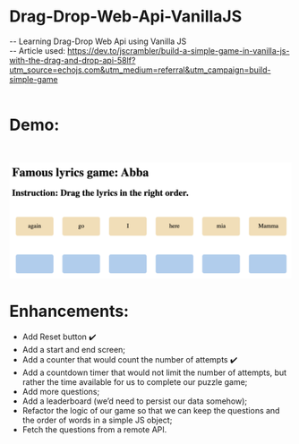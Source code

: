 # Drag-Drop-Web-Api-VanillaJS
-- Learning Drag-Drop Web Api using Vanilla JS<br />
-- Article used: https://dev.to/jscrambler/build-a-simple-game-in-vanilla-js-with-the-drag-and-drop-api-58lf?utm_source=echojs.com&utm_medium=referral&utm_campaign=build-simple-game<br />
<br />
# Demo: 
<br />

![png](HTML_img.png)
<br />
# Enhancements:
- Add Reset button :heavy_check_mark: <br />
- Add a start and end screen;<br />
- Add a counter that would count the number of attempts :heavy_check_mark: <br />
- Add a countdown timer that would not limit the number of attempts, but rather the time available for us to complete our puzzle game;<br />
- Add more questions;<br />
- Add a leaderboard (we’d need to persist our data somehow);<br />
- Refactor the logic of our game so that we can keep the questions and the order of words in a simple JS object;<br />
- Fetch the questions from a remote API.<br />
